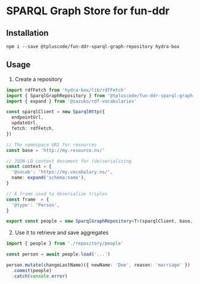 # SPARQL Graph Store for fun-ddr

## Installation

```
npm i --save @tpluscode/fun-ddr-sparql-graph-repository hydra-box
```

## Usage

1. Create a repository

```typescript
import rdfFetch from 'hydra-box/lib/rdfFetch'
import { SparqlGraphRepository } from '@tpluscode/fun-ddr-sparql-graph-repository'
import { expand } from '@zazuko/rdf-vocabularies'

const sparqlClient = new SparqlHttp({
  endpointUrl,
  updateUrl,
  fetch: rdfFetch,
})

// The namespace URI for resources
const base = 'http://my.resource.ns/'

// JSON-LD context document for (de)serializing
const context = {
  '@vocab': 'https://my.vocabulary.ns/',
  name: expand('schema:name'),
}

// A frame used to deserialize triples
const frame  = {
  '@type': 'Person',
}

export const people = new SparqlGraphRepository<T>(sparqlClient, base, context, frame)
```

2. Use it to retrieve and save aggregates

```typescript
import { people } from './repository/people'

const person = await people.load('...')

person.mutate(changeLastName)({ newName: 'Doe', reason: 'marriage' })
  .commit(people)
  .catch(console.error)
```
